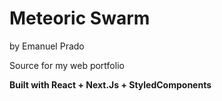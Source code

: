 # Meteoric Swarm
by Emanuel Prado

Source for my web portfolio

**Built with React + Next.Js + StyledComponents**
 